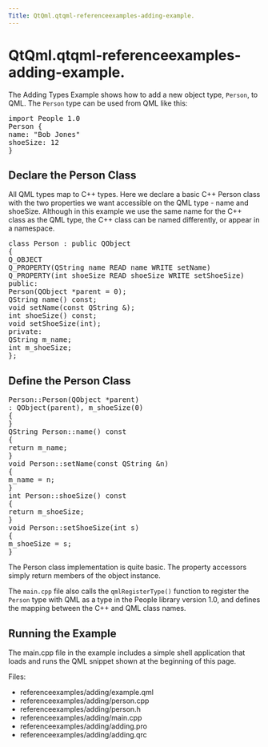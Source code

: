```yaml
---
Title: QtQml.qtqml-referenceexamples-adding-example.
---
```


# QtQml.qtqml-referenceexamples-adding-example.

<span class="subtitle"></span>
<!-- $$$referenceexamples/adding-description -->
<p>The Adding Types Example shows how to add a new object type, <code>Person</code>, to QML. The <code>Person</code> type can be used from QML like this:</p>
<pre class="qml">import People 1.0
<span class="type">Person</span> {
<span class="name">name</span>: <span class="string">&quot;Bob Jones&quot;</span>
<span class="name">shoeSize</span>: <span class="number">12</span>
}</pre>
<h2 id="declare-the-person-class">Declare the Person Class</h2>
<p>All QML types map to C++ types. Here we declare a basic C++ Person class with the two properties we want accessible on the QML type - name and shoeSize. Although in this example we use the same name for the C++ class as the QML type, the C++ class can be named differently, or appear in a namespace.</p>
<pre class="cpp"><span class="keyword">class</span> Person : <span class="keyword">public</span> <span class="type">QObject</span>
{
Q_OBJECT
Q_PROPERTY(<span class="type">QString</span> name READ name WRITE setName)
Q_PROPERTY(<span class="type">int</span> shoeSize READ shoeSize WRITE setShoeSize)
<span class="keyword">public</span>:
Person(<span class="type">QObject</span> <span class="operator">*</span>parent <span class="operator">=</span> <span class="number">0</span>);
<span class="type">QString</span> name() <span class="keyword">const</span>;
<span class="type">void</span> setName(<span class="keyword">const</span> <span class="type">QString</span> <span class="operator">&amp;</span>);
<span class="type">int</span> shoeSize() <span class="keyword">const</span>;
<span class="type">void</span> setShoeSize(<span class="type">int</span>);
<span class="keyword">private</span>:
<span class="type">QString</span> m_name;
<span class="type">int</span> m_shoeSize;
};</pre>
<h2 id="define-the-person-class">Define the Person Class</h2>
<pre class="cpp">Person<span class="operator">::</span>Person(<span class="type">QObject</span> <span class="operator">*</span>parent)
: <span class="type">QObject</span>(parent)<span class="operator">,</span> m_shoeSize(<span class="number">0</span>)
{
}
<span class="type">QString</span> Person<span class="operator">::</span>name() <span class="keyword">const</span>
{
<span class="keyword">return</span> m_name;
}
<span class="type">void</span> Person<span class="operator">::</span>setName(<span class="keyword">const</span> <span class="type">QString</span> <span class="operator">&amp;</span>n)
{
m_name <span class="operator">=</span> n;
}
<span class="type">int</span> Person<span class="operator">::</span>shoeSize() <span class="keyword">const</span>
{
<span class="keyword">return</span> m_shoeSize;
}
<span class="type">void</span> Person<span class="operator">::</span>setShoeSize(<span class="type">int</span> s)
{
m_shoeSize <span class="operator">=</span> s;
}</pre>
<p>The Person class implementation is quite basic. The property accessors simply return members of the object instance.</p>
<p>The <code>main.cpp</code> file also calls the <code>qmlRegisterType()</code> function to register the <code>Person</code> type with QML as a type in the People library version 1.0, and defines the mapping between the C++ and QML class names.</p>
<h2 id="running-the-example">Running the Example</h2>
<p>The main.cpp file in the example includes a simple shell application that loads and runs the QML snippet shown at the beginning of this page.</p>
<p>Files:</p>
<ul>
<li>referenceexamples/adding/example.qml</li>
<li>referenceexamples/adding/person.cpp</li>
<li>referenceexamples/adding/person.h</li>
<li>referenceexamples/adding/main.cpp</li>
<li>referenceexamples/adding/adding.pro</li>
<li>referenceexamples/adding/adding.qrc</li>
</ul>
<!-- @@@referenceexamples/adding -->
